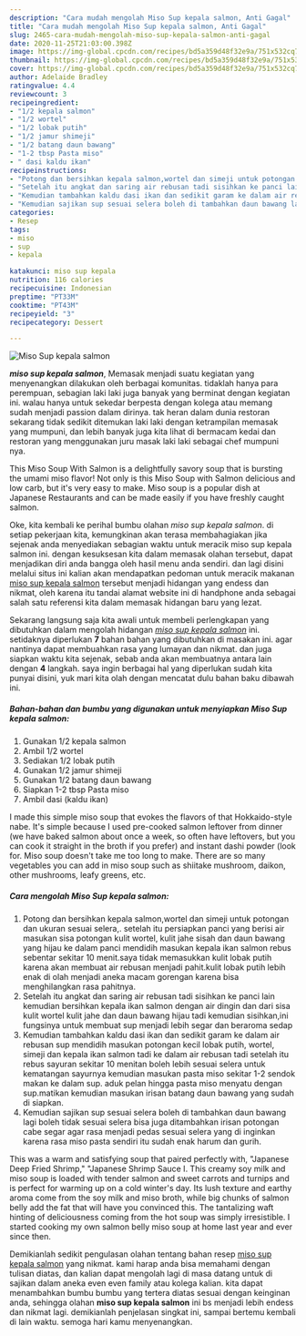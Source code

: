 ```yaml
---
description: "Cara mudah mengolah Miso Sup kepala salmon, Anti Gagal"
title: "Cara mudah mengolah Miso Sup kepala salmon, Anti Gagal"
slug: 2465-cara-mudah-mengolah-miso-sup-kepala-salmon-anti-gagal
date: 2020-11-25T21:03:00.398Z
image: https://img-global.cpcdn.com/recipes/bd5a359d48f32e9a/751x532cq70/miso-sup-kepala-salmon-foto-resep-utama.jpg
thumbnail: https://img-global.cpcdn.com/recipes/bd5a359d48f32e9a/751x532cq70/miso-sup-kepala-salmon-foto-resep-utama.jpg
cover: https://img-global.cpcdn.com/recipes/bd5a359d48f32e9a/751x532cq70/miso-sup-kepala-salmon-foto-resep-utama.jpg
author: Adelaide Bradley
ratingvalue: 4.4
reviewcount: 3
recipeingredient:
- "1/2 kepala salmon"
- "1/2 wortel"
- "1/2 lobak putih"
- "1/2 jamur shimeji"
- "1/2 batang daun bawang"
- "1-2 tbsp Pasta miso"
- " dasi kaldu ikan"
recipeinstructions:
- "Potong dan bersihkan kepala salmon,wortel dan simeji untuk potongan dan ukuran sesuai selera,. setelah itu persiapkan panci yang berisi air masukan sisa potongan kulit wortel, kulit jahe sisah dan daun bawang yang hijau ke dalam panci mendidih masukan kepala ikan salmon rebus sebentar sekitar 10 menit.saya tidak memasukkan kulit lobak putih karena akan membuat air rebusan menjadi pahit.kulit lobak putih lebih enak di olah menjadi aneka macam gorengan karena bisa menghilangkan rasa pahitnya."
- "Setelah itu angkat dan saring air rebusan tadi sisihkan ke panci lain kemudian bersihkan kepala ikan salmon dengan air dingin dan dari sisa kulit wortel kulit jahe dan daun bawang hijau tadi kemudian sisihkan,ini fungsinya untuk membuat sup menjadi lebih segar dan beraroma sedap"
- "Kemudian tambahkan kaldu dasi ikan dan sedikit garam ke dalam air rebusan sup mendidih masukan potongan kecil lobak putih, wortel, simeji dan kepala ikan salmon tadi ke dalam air rebusan tadi setelah itu rebus sayuran sekitar 10 menitan boleh lebih sesuai selera untuk kematangan sayurnya kemudian masukan pasta miso sekitar 1-2 sendok makan ke dalam sup. aduk pelan hingga pasta miso menyatu dengan sup.matikan kemudian masukan irisan batang daun bawang yang sudah di siapkan."
- "Kemudian sajikan sup sesuai selera boleh di tambahkan daun bawang lagi boleh tidak sesuai selera bisa juga ditambahkan irisan potongan cabe segar agar rasa menjadi pedas sesuai selera yang di inginkan karena rasa miso pasta sendiri itu sudah enak harum dan gurih."
categories:
- Resep
tags:
- miso
- sup
- kepala

katakunci: miso sup kepala 
nutrition: 116 calories
recipecuisine: Indonesian
preptime: "PT33M"
cooktime: "PT43M"
recipeyield: "3"
recipecategory: Dessert

---
```



![Miso Sup kepala salmon](https://img-global.cpcdn.com/recipes/bd5a359d48f32e9a/751x532cq70/miso-sup-kepala-salmon-foto-resep-utama.jpg)

<b><i>miso sup kepala salmon</i></b>, Memasak menjadi suatu kegiatan yang menyenangkan dilakukan oleh berbagai komunitas. tidaklah hanya para perempuan, sebagian laki laki juga banyak yang berminat dengan kegiatan ini. walau hanya untuk sekedar berpesta dengan kolega atau memang sudah menjadi passion dalam dirinya. tak heran dalam dunia restoran sekarang tidak sedikit ditemukan laki laki dengan ketrampilan memasak yang mumpuni, dan lebih banyak juga kita lihat di bermacam kedai dan restoran yang menggunakan juru masak laki laki sebagai chef mumpuni nya.

This Miso Soup With Salmon is a delightfully savory soup that is bursting the umami miso flavor! Not only is this Miso Soup with Salmon delicious and low carb, but it&#39;s very easy to make. Miso soup is a popular dish at Japanese Restaurants and can be made easily if you have freshly caught salmon.

Oke, kita kembali ke perihal bumbu olahan <i>miso sup kepala salmon</i>. di setiap pekerjaan kita, kemungkinan akan terasa membahagiakan jika sejenak anda menyediakan sebagian waktu untuk meracik miso sup kepala salmon ini. dengan kesuksesan kita dalam memasak olahan tersebut, dapat menjadikan diri anda bangga oleh hasil menu anda sendiri. dan lagi disini melalui situs ini kalian akan mendapatkan pedoman untuk meracik makanan <u>miso sup kepala salmon</u> tersebut menjadi hidangan yang endess dan nikmat, oleh karena itu tandai alamat website ini di handphone anda sebagai salah satu referensi kita dalam memasak hidangan baru yang lezat.


Sekarang langsung saja kita awali untuk membeli perlengkapan yang dibutuhkan dalam mengolah hidangan <u><i>miso sup kepala salmon</i></u> ini. setidaknya diperlukan <b>7</b> bahan bahan yang dibutuhkan di masakan ini. agar nantinya dapat membuahkan rasa yang lumayan dan nikmat. dan juga siapkan waktu kita sejenak, sebab anda akan membuatnya antara lain dengan <b>4</b> langkah. saya ingin berbagai hal yang diperlukan sudah kita punyai disini, yuk mari kita olah dengan mencatat dulu bahan baku dibawah ini.

<!--inarticleads1-->

##### Bahan-bahan dan bumbu yang digunakan untuk menyiapkan Miso Sup kepala salmon:

1. Gunakan 1/2 kepala salmon
1. Ambil 1/2 wortel
1. Sediakan 1/2 lobak putih
1. Gunakan 1/2 jamur shimeji
1. Gunakan 1/2 batang daun bawang
1. Siapkan 1-2 tbsp Pasta miso
1. Ambil  dasi (kaldu ikan)


I made this simple miso soup that evokes the flavors of that Hokkaido-style nabe. It&#39;s simple because I used pre-cooked salmon leftover from dinner (we have baked salmon about once a week, so often have leftovers, but you can cook it straight in the broth if you prefer) and instant dashi powder (look for. Miso soup doesn&#39;t take me too long to make. There are so many vegetables you can add in miso soup such as shiitake mushroom, daikon, other mushrooms, leafy greens, etc. 

<!--inarticleads2-->

##### Cara mengolah Miso Sup kepala salmon:

1. Potong dan bersihkan kepala salmon,wortel dan simeji untuk potongan dan ukuran sesuai selera,. setelah itu persiapkan panci yang berisi air masukan sisa potongan kulit wortel, kulit jahe sisah dan daun bawang yang hijau ke dalam panci mendidih masukan kepala ikan salmon rebus sebentar sekitar 10 menit.saya tidak memasukkan kulit lobak putih karena akan membuat air rebusan menjadi pahit.kulit lobak putih lebih enak di olah menjadi aneka macam gorengan karena bisa menghilangkan rasa pahitnya.
1. Setelah itu angkat dan saring air rebusan tadi sisihkan ke panci lain kemudian bersihkan kepala ikan salmon dengan air dingin dan dari sisa kulit wortel kulit jahe dan daun bawang hijau tadi kemudian sisihkan,ini fungsinya untuk membuat sup menjadi lebih segar dan beraroma sedap
1. Kemudian tambahkan kaldu dasi ikan dan sedikit garam ke dalam air rebusan sup mendidih masukan potongan kecil lobak putih, wortel, simeji dan kepala ikan salmon tadi ke dalam air rebusan tadi setelah itu rebus sayuran sekitar 10 menitan boleh lebih sesuai selera untuk kematangan sayurnya kemudian masukan pasta miso sekitar 1-2 sendok makan ke dalam sup. aduk pelan hingga pasta miso menyatu dengan sup.matikan kemudian masukan irisan batang daun bawang yang sudah di siapkan.
1. Kemudian sajikan sup sesuai selera boleh di tambahkan daun bawang lagi boleh tidak sesuai selera bisa juga ditambahkan irisan potongan cabe segar agar rasa menjadi pedas sesuai selera yang di inginkan karena rasa miso pasta sendiri itu sudah enak harum dan gurih.


This was a warm and satisfying soup that paired perfectly with, &#34;Japanese Deep Fried Shrimp,&#34; &#34;Japanese Shrimp Sauce I. This creamy soy milk and miso soup is loaded with tender salmon and sweet carrots and turnips and is perfect for warming up on a cold winter&#39;s day. Its lush texture and earthy aroma come from the soy milk and miso broth, while big chunks of salmon belly add the fat that will have you convinced this. The tantalizing waft hinting of deliciousness coming from the hot soup was simply irresistible. I started cooking my own salmon belly miso soup at home last year and ever since then. 

Demikianlah sedikit pengulasan olahan tentang bahan resep <u>miso sup kepala salmon</u> yang nikmat. kami harap anda bisa memahami dengan tulisan diatas, dan kalian dapat mengolah lagi di masa datang untuk di sajikan dalam aneka even even family atau kolega kalian. kita dapat menambahkan bumbu bumbu yang tertera diatas sesuai dengan keinginan anda, sehingga olahan <b>miso sup kepala salmon</b> ini bs menjadi lebih endess dan nikmat lagi. demikianlah penjelasan singkat ini, sampai bertemu kembali di lain waktu. semoga hari kamu menyenangkan.

